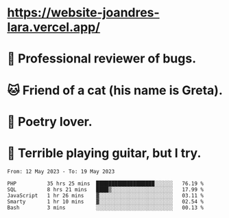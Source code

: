 # https://website-joandres-lara.vercel.app/
# 🐛 Professional reviewer of bugs.
# 🐱 Friend of a cat (his name is Greta).
# 📜 Poetry lover.
# 🎸 Terrible playing guitar, but I try.

<!--START_SECTION:waka-->

```text
From: 12 May 2023 - To: 19 May 2023

PHP          35 hrs 25 mins  ███████████████████░░░░░░   76.19 %
SQL          8 hrs 21 mins   ████▒░░░░░░░░░░░░░░░░░░░░   17.99 %
JavaScript   1 hr 26 mins    ▓░░░░░░░░░░░░░░░░░░░░░░░░   03.11 %
Smarty       1 hr 10 mins    ▓░░░░░░░░░░░░░░░░░░░░░░░░   02.54 %
Bash         3 mins          ░░░░░░░░░░░░░░░░░░░░░░░░░   00.13 %
```

<!--END_SECTION:waka-->
